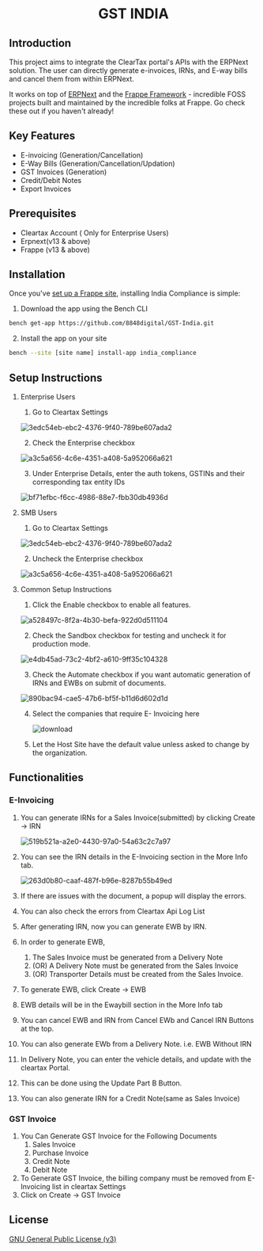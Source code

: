 <div align="center">

<!-- TODO: add link to website once it is ready -->
<h1>GST INDIA</h1>

</div>



## Introduction

This project aims to integrate the ClearTax portal's APIs with the ERPNext solution. The user can directly generate e-invoices, IRNs, and E-way bills and cancel them from within ERPNext.

It works on top of [ERPNext](https://github.com/frappe/erpnext) and the [Frappe Framework](https://github.com/frappe/frappe) - incredible FOSS projects built and maintained by the incredible folks at Frappe. Go check these out if you haven't already!

## Key Features

- E-invoicing (Generation/Cancellation)
- E-Way Bills (Generation/Cancellation/Updation)
- GST Invoices (Generation)
- Credit/Debit Notes
- Export Invoices


## Prerequisites

- Cleartax Account ( Only for Enterprise Users)
- Erpnext(v13 & above)
- Frappe (v13 & above)

## Installation

Once you've [set up a Frappe site](https://frappeframework.com/docs/v14/user/en/installation/), installing India Compliance is simple:


1. Download the app using the Bench CLI

  ```bash
  bench get-app https://github.com/8848digital/GST-India.git
  ```

2. Install the app on your site

  ```bash
  bench --site [site name] install-app india_compliance
  ```

## Setup Instructions

1. Enterprise Users
    1. Go to Cleartax Settings
    
      ![3edc54eb-ebc2-4376-9f40-789be607ada2](https://user-images.githubusercontent.com/48561545/206153841-efcdbda0-33f1-4607-9e6c-bf4fcb44b35d.png)
      
    2. Check the Enterprise checkbox
    
      ![a3c5a656-4c6e-4351-a408-5a952066a621](https://user-images.githubusercontent.com/48561545/206154012-583a8108-a845-46ff-8c24-cd9cd9aa3ce9.png)
      
    3. Under Enterprise Details, enter the auth tokens, GSTINs and their corresponding tax entity IDs
    
      ![bf71efbc-f6cc-4986-88e7-fbb30db4936d](https://user-images.githubusercontent.com/48561545/206154488-77bdcd35-e214-4987-9aab-630fb4a7e4b0.png)
      
2. SMB Users

     1. Go to Cleartax Settings
    
      ![3edc54eb-ebc2-4376-9f40-789be607ada2](https://user-images.githubusercontent.com/48561545/206153841-efcdbda0-33f1-4607-9e6c-bf4fcb44b35d.png)
      
    2. Uncheck the Enterprise checkbox
    
      ![a3c5a656-4c6e-4351-a408-5a952066a621](https://user-images.githubusercontent.com/48561545/206154012-583a8108-a845-46ff-8c24-cd9cd9aa3ce9.png)
    
3. Common Setup Instructions
      
    1. Click the Enable checkbox to enable all features.
    
      ![a528497c-8f2a-4b30-befa-922d0d511104](https://user-images.githubusercontent.com/48561545/206154731-e82b4746-744b-4d0f-ad6d-88f30aa5c126.png)
      
    2. Check the Sandbox checkbox for testing and uncheck it for production mode.
    
      ![e4db45ad-73c2-4bf2-a610-9ff35c104328](https://user-images.githubusercontent.com/48561545/206154931-dc22a05e-3958-497c-9e20-793f926b5641.png)
      
    3. Check the Automate checkbox if you want automatic generation of IRNs and EWBs on submit of documents.
    
      ![890bac94-cae5-47b6-bf5f-b11d6d602d1d](https://user-images.githubusercontent.com/48561545/206155163-323c2387-cd2b-4f6a-aedf-92318ee81886.png)
      
    4. Select the companies that require E- Invoicing here
    
       ![download](https://user-images.githubusercontent.com/48561545/206155995-9673c24a-9c64-4612-887c-4bdcacfc4b49.png)
       
    5. Let the Host Site have the default value unless asked to change by the organization.

        
## Functionalities

### E-Invoicing

   1. You can generate IRNs for a Sales Invoice(submitted) by clicking Create -> IRN
   
      ![519b521a-a2e0-4430-97a0-54a63c2c7a97](https://user-images.githubusercontent.com/48561545/206352385-fb397afb-508f-4899-815c-12e18ebeb64f.png)

   2. You can see the IRN details in the E-Invoicing section in the More Info tab.
   
      ![263d0b80-caaf-487f-b96e-8287b55b49ed](https://user-images.githubusercontent.com/48561545/206352467-ff6be3b3-5ab6-4814-8ed0-b0da9d04544b.png)

      
   3. If there are issues with the document, a popup will display the errors.
   4. You can also check the errors from Cleartax Api Log List
   5. After generating IRN, now you can generate EWB by IRN.
   6. In order to generate EWB, 
      1. The Sales Invoice must be generated from a Delivery Note
      2.  (OR) A Delivery Note must be generated from the Sales Invoice
      3.  (OR) Transporter Details must be created from the Sales Invoice.
   7. To generate EWB, click Create -> EWB 
   8. EWB details will be in the Ewaybill section in the More Info tab
   9. You can cancel EWB and IRN from Cancel EWb and Cancel IRN Buttons at the top.
   10. You can also generate EWb from a Delivery Note. i.e. EWB Without IRN
   11. In Delivery Note, you can enter the vehicle details, and update with the cleartax Portal. 
   12. This can be done using the Update Part B Button.
   13. You can also generate IRN for a Credit Note(same as Sales Invoice)

### GST Invoice
  1. You Can Generate GST Invoice for the Following Documents
      1. Sales Invoice
      2. Purchase Invoice
      3. Credit Note
      4. Debit Note
  2. To Generate GST Invoice, the billing company must be removed from E-Invoicing list in cleartax Settings
  3. Click on Create -> GST Invoice
   
 
    






## License

[GNU General Public License (v3)](https://github.com/resilient-tech/india-compliance/blob/develop/license.txt)
